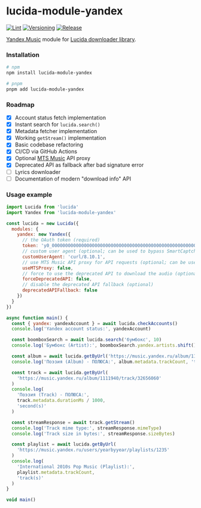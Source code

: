 # lucida-module-yandex

[![Lint](https://github.com/synzr/lucida-module-yandex/actions/workflows/lint.yaml/badge.svg?branch=main)](https://github.com/synzr/lucida-module-yandex/actions/workflows/lint.yaml) [![Versioning](https://github.com/synzr/lucida-module-yandex/actions/workflows/versioning.yaml/badge.svg?branch=main)](https://github.com/synzr/lucida-module-yandex/actions/workflows/versioning.yaml) [![Release](https://github.com/synzr/lucida-module-yandex/actions/workflows/release.yaml/badge.svg?branch=main)](https://github.com/synzr/lucida-module-yandex/actions/workflows/release.yaml)

[Yandex.Music](https://music.yandex.ru) module for [Lucida downloader library](https://git.gay/lucida/lucida).

### Installation

```bash
# npm
npm install lucida-module-yandex

# pnpm
pnpm add lucida-module-yandex
```

### Roadmap

- [x] Account status fetch implementation
- [x] Instant search for `lucida.search()`
- [x] Metadata fetcher implementation
- [x] Working `getStream()` implementation
- [x] Basic codebase refactoring
- [x] CI/CD via GitHub Actions
- [x] Optional [MTS Music](https://music.mts.ru) API proxy
- [x] Deprecated API as fallback after bad signature error
- [ ] Lyrics downloader
- [ ] Documentation of modern "download info" API

### Usage example

```js
import Lucida from 'lucida'
import Yandex from 'lucida-module-yandex'

const lucida = new Lucida({
  modules: {
    yandex: new Yandex({
      // the OAuth token (required)
      token: 'y0_0000000000000000000000000000000000000000000000000000000',
      // custom user agent (optional; can be used to bypass SmartCaptcha)
      customUserAgent: 'curl/8.10.1',
      // use MTS Music API proxy for API requests (optional; can be used to bypass SmartCaptcha)
      useMTSProxy: false,
      // force to use the deprecated API to download the audio (optional)
      forceDeprecatedAPI: false,
      // disable the deprecated API fallback (optional)
      deprecatedAPIFallback: false
    })
  }
})

async function main() {
  const { yandex: yandexAccount } = await lucida.checkAccounts()
  console.log('Yandex account status:', yandexAccount)

  const boomboxSearch = await lucida.search('бумбокс', 10)
  console.log('Бумбокс (Artist):', boomboxSearch.yandex.artists.shift().url)

  const album = await lucida.getByUrl('https://music.yandex.ru/album/1111940')
  console.log('Поэзия (Album) - ПОЛЮСА:', album.metadata.trackCount, 'track(s)')

  const track = await lucida.getByUrl(
    'https://music.yandex.ru/album/1111940/track/32656060'
  )
  console.log(
    'Поэзия (Track) - ПОЛЮСА:',
    track.metadata.durationMs / 1000,
    'second(s)'
  )

  const streamResponse = await track.getStream()
  console.log('Track mime type:', streamResponse.mimeType)
  console.log('Track size in bytes:', streamResponse.sizeBytes)

  const playlist = await lucida.getByUrl(
    'https://music.yandex.ru/users/yearbyyear/playlists/1235'
  )
  console.log(
    'International 2010s Pop Music (Playlist):',
    playlist.metadata.trackCount,
    'track(s)'
  )
}

void main()
```

